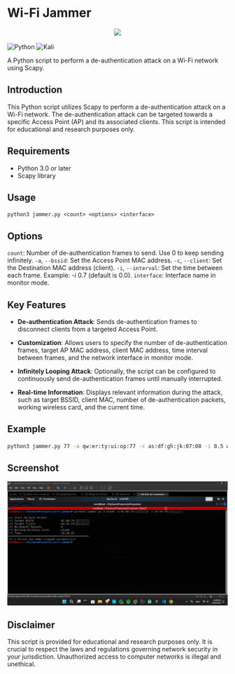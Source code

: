 # Wi-Fi Jammer

<p align="center">
  <img src="assets/no-wifi.ico" />
</p>

![Python](https://img.shields.io/badge/python-3670A0?style=for-the-badge&logo=python&logoColor=ffdd54)  ![Kali](https://img.shields.io/badge/Kali-268BEE?style=for-the-badge&logo=kalilinux&logoColor=white)

A Python script to perform a de-authentication attack on a Wi-Fi network using Scapy.


## Introduction
This Python script utilizes Scapy to perform a de-authentication attack on a Wi-Fi network. The de-authentication attack can be targeted towards a specific Access Point (AP) and its associated clients. This script is intended for educational and research purposes only.

## Requirements
- Python 3.0 or later
- Scapy library

## Usage

```console
python3 jammer.py <count> <options> <interface>
```

## Options
`count`: Number of de-authentication frames to send. Use 0 to keep sending infinitely.
`-a`, `--bssid`: Set the Access Point MAC address.
`-c`, `--client`: Set the Destination MAC address (client).
`-i`, `--interval`: Set the time between each frame. Example: -i 0.7 (default is 0.0).
`interface`: Interface name in monitor mode.

## Key Features

- **De-authentication Attack**: Sends de-authentication frames to disconnect clients from a targeted Access Point.

- **Customization**: Allows users to specify the number of de-authentication frames, target AP MAC address, client MAC address, time interval between frames, and the network interface in monitor mode.

- **Infinitely Looping Attack**: Optionally, the script can be configured to continuously send de-authentication frames until manually interrupted.

- **Real-time Information**: Displays relevant information during the attack, such as target BSSID, client MAC, number of de-authentication packets, working wireless card, and the current time.

## Example
```bash
python3 jammer.py 77 -a qw:er:ty:ui:op:77 -c as:df:gh:jk:07:08 -i 0.5 wlan0
```
## Screenshot
![](screenshots\Screenshot_2023-12-09_212651.png)

## Disclaimer
This script is provided for educational and research purposes only. It is crucial to respect the laws and regulations governing network security in your jurisdiction. Unauthorized access to computer networks is illegal and unethical.
